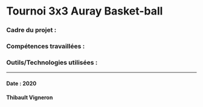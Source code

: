 # Tournoi 3x3 Auray Basket-ball 

### Cadre du projet :
### Compétences travaillées : 
### Outils/Technologies utilisées : 





-------------------------------------------------------------------------------------------------------------------------------------------------------------------------------
#### Date : 2020        
#### Thibault Vigneron                                                                                                                         
